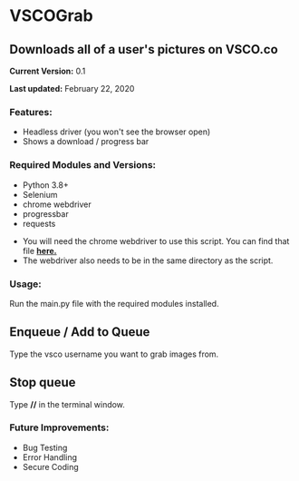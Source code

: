 # VSCOGrab

## Downloads all of a user's pictures on VSCO.co

**Current Version:** 0.1

**Last updated:** February 22, 2020


### Features:

- Headless driver (you won't see the browser open)
- Shows a download / progress bar

### Required Modules and Versions:

- Python 3.8+
- Selenium
- chrome webdriver
- progressbar
- requests

* You will need the chrome webdriver to use this script. You can find that file [**here.**](https://sites.google.com/a/chromium.org/chromedriver/downloads)
* The webdriver also needs to be in the same directory as the script.

### Usage:

Run the main.py file with the required modules installed.

## Enqueue / Add to Queue

Type the vsco username you want to grab images from.

## Stop queue

Type **//** in the terminal window.

### Future Improvements:

- Bug Testing
- Error Handling
- Secure Coding
